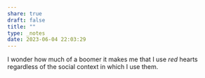 ```yaml
---
share: true
draft: false
title: ""
type: _notes
date: 2023-06-04 22:03:29
---
```


I wonder how much of a boomer it makes me that I use _red_ hearts regardless of the social context in which I use them. 
